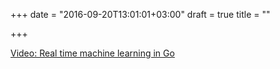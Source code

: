 +++
date = "2016-09-20T13:01:01+03:00"
draft = true
title = ""

+++

<p><a href="/stories/1049">Video: Real time machine learning in Go</a></p>

